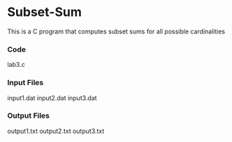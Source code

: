# Subset-Sum
This is a C program that computes subset sums for all possible cardinalities
 
 ### Code
 lab3.c

 ### Input Files
 input1.dat
 input2.dat
 input3.dat

 ### Output Files
 output1.txt
 output2.txt
 output3.txt

